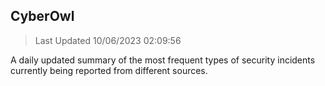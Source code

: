 ## CyberOwl 
> Last Updated 10/06/2023 02:09:56 


A daily updated summary of the most frequent types of security incidents currently being reported from different sources.

